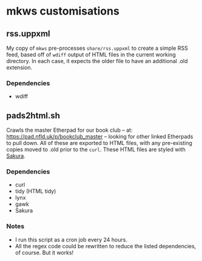 # mkws customisations

## rss.uppxml
My copy of `mkws` pre-processes `share/rss.uppxml` to create a simple RSS feed, based off of `wdiff` output of HTML files in the current working directory. In each case, it expects the older file to have an additional .old extension.

### Dependencies
- wdiff

## pads2html.sh
Crawls the master Etherpad for our book club – at: https://pad.nfld.uk/p/bookclub_master – looking for other linked Etherpads to pull down. All of these are exported to HTML files, with any pre-existing copies moved to .old prior to the `curl`. These HTML files are styled with [Sakura](https://oxal.org/projects/sakura).

### Dependencies
- curl
- tidy (HTML tidy)
- lynx
- gawk
- Sakura

### Notes
- I run this script as a cron job every 24 hours.
- All the regex code could be rewritten to reduce the listed dependencies, of course. But it works!
